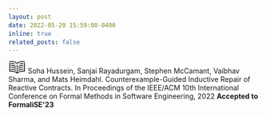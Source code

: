 ```yaml
---
layout: post
date: 2022-05-20 15:59:00-0400
inline: true
related_posts: false
---
```


[<img src="../assets/img/read.jpeg" alt="img" width="35"/>](../assets/pdf/FormaliSE2022.pdf) Soha Hussein, Sanjai Rayadurgam, Stephen McCamant, Vaibhav Sharma, and Mats Heimdahl. Counterexample-Guided Inductive Repair of Reactive Contracts.
In Proceedings of the IEEE/ACM 10th International Conference on Formal Methods in Software Engineering, 2022 **Accepted to FormaliSE'23**
